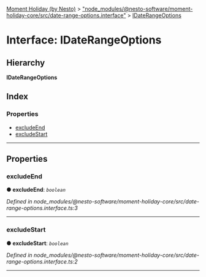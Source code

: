 [Moment Holiday (by Nesto)](../README.md) > ["node_modules/@nesto-software/moment-holiday-core/src/date-range-options.interface"](../modules/_node_modules__nesto_software_moment_holiday_core_src_date_range_options_interface_.md) > [IDateRangeOptions](../interfaces/_node_modules__nesto_software_moment_holiday_core_src_date_range_options_interface_.idaterangeoptions.md)

# Interface: IDateRangeOptions

## Hierarchy

**IDateRangeOptions**

## Index

### Properties

* [excludeEnd](_node_modules__nesto_software_moment_holiday_core_src_date_range_options_interface_.idaterangeoptions.md#excludeend)
* [excludeStart](_node_modules__nesto_software_moment_holiday_core_src_date_range_options_interface_.idaterangeoptions.md#excludestart)

---

## Properties

<a id="excludeend"></a>

###  excludeEnd

**● excludeEnd**: *`boolean`*

*Defined in node_modules/@nesto-software/moment-holiday-core/src/date-range-options.interface.ts:3*

___
<a id="excludestart"></a>

###  excludeStart

**● excludeStart**: *`boolean`*

*Defined in node_modules/@nesto-software/moment-holiday-core/src/date-range-options.interface.ts:2*

___

